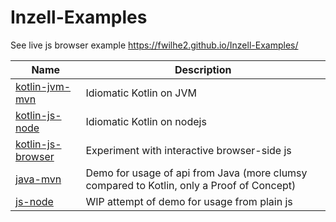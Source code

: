 # Inzell-Examples

See live js browser example https://fwilhe2.github.io/Inzell-Examples/

Name | Description
---- | -----------
[kotlin-jvm-mvn](./kotlin-jvm-mvn/) | Idiomatic Kotlin on JVM
[kotlin-js-node](./kotlin-js-node/) | Idiomatic Kotlin on nodejs
[kotlin-js-browser](./kotlin-js-browser/) | Experiment with interactive browser-side js
[java-mvn](./java-mvn/) | Demo for usage of api from Java (more clumsy compared to Kotlin, only a Proof of Concept)
[js-node](./js-node/) | WIP attempt of demo for usage from plain js
